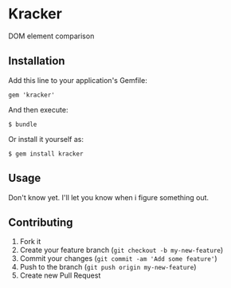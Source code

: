 # Kracker

DOM element comparison

## Installation

Add this line to your application's Gemfile:

    gem 'kracker'

And then execute:

    $ bundle

Or install it yourself as:

    $ gem install kracker

## Usage

Don't know yet. I'll let you know when i figure something out.

## Contributing

1. Fork it
2. Create your feature branch (`git checkout -b my-new-feature`)
3. Commit your changes (`git commit -am 'Add some feature'`)
4. Push to the branch (`git push origin my-new-feature`)
5. Create new Pull Request
